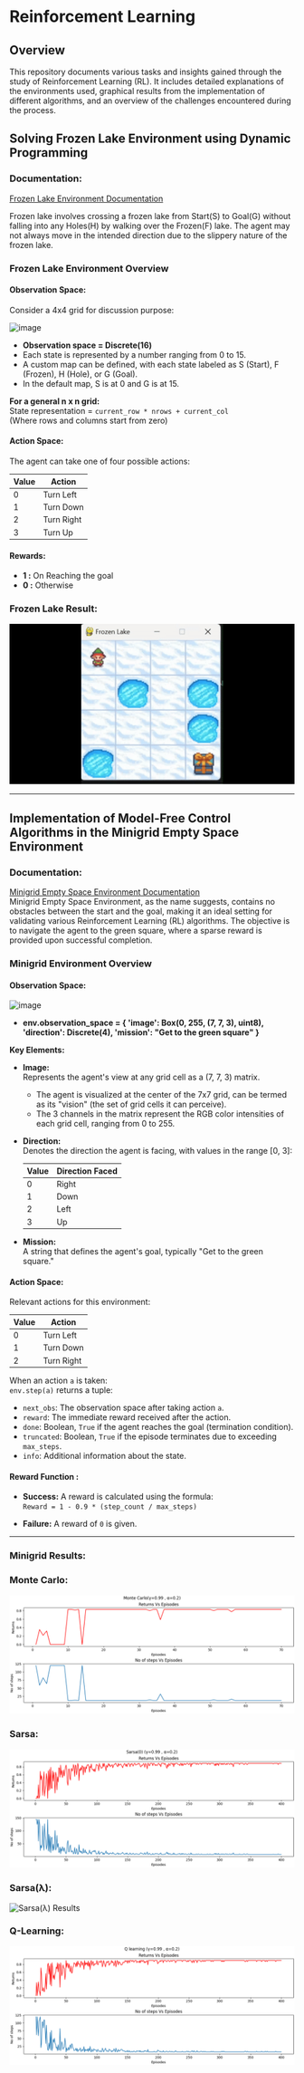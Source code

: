# Reinforcement Learning

## Overview

This repository documents various tasks and insights gained through the study of Reinforcement Learning (RL). It includes detailed explanations of the environments used, graphical results from the implementation of different algorithms, and an overview of the challenges encountered during the process.

## Solving Frozen Lake Environment using Dynamic Programming

### Documentation:  
[Frozen Lake Environment Documentation](https://www.gymlibrary.dev/environments/toy_text/frozen_lake/)  

Frozen lake involves crossing a frozen lake from Start(S) to Goal(G) without falling into any Holes(H) by walking over the Frozen(F) lake. The agent may not always move in the intended direction due to the slippery nature of the frozen lake. 

### Frozen Lake Environment Overview

#### Observation Space:  

Consider a 4x4 grid for discussion purpose:  

<img src="https://github.com/user-attachments/assets/a8b10a1c-c9c2-4eac-9825-89a005c17324" alt="image" width="300" height="300">  

  
- **Observation space = Discrete(16)**  
- Each state is represented by a number ranging from 0 to 15.  
- A custom map can be defined, with each state labeled as S (Start), F (Frozen), H (Hole), or G (Goal).  
- In the default map, S is at 0 and G is at 15.  

**For a general n x n grid:**  
State representation = `current_row * nrows + current_col`  
(Where rows and columns start from zero)

#### Action Space:  
The agent can take one of four possible actions:  
<!--- **0:** Left  
- **1:** Down  
- **2:** Right  
- **3:** Up  -->
| Value | Action     |
|-------|----------- |
| 0     | Turn Left  |
| 1     | Turn Down  |
| 2     | Turn Right |
| 3     | Turn Up    |
#### Rewards:  
- **1 :**  On Reaching the goal  
- **0 :**  Otherwise  

### Frozen Lake Result:  
![PI and VI result](results/frozen_lake/result-gif.gif)  

---

## Implementation of Model-Free Control Algorithms in the Minigrid Empty Space Environment

### Documentation:  
[Minigrid Empty Space Environment Documentation](https://minigrid.farama.org/environments/minigrid/EmptyEnv/)  
Minigrid Empty Space Environment, as the name suggests, contains no obstacles between the start and the goal, making it an ideal setting for validating various Reinforcement Learning (RL) algorithms. The objective is to navigate the agent to the green square, where a sparse reward is provided upon successful completion.  

### Minigrid Environment Overview

#### Observation Space:  
<img src="https://github.com/user-attachments/assets/1bfd2221-4bf6-4d6f-9586-28ef213b07e0" alt="image" width="300" height="300">

- **env.observation_space = { 'image': Box(0, 255, (7, 7, 3), uint8), 'direction': Discrete(4), 'mission': "Get to the green square" }**  

**Key Elements:**
- **Image:**  
  Represents the agent's view at any grid cell as a (7, 7, 3) matrix.  
  - The agent is visualized at the center of the 7x7 grid, can be termed as its "vision" (the set of grid cells it can perceive).  
  - The 3 channels in the matrix represent the RGB color intensities of each grid cell, ranging from 0 to 255.

- **Direction:**  
 Denotes the direction the agent is facing, with values in the range [0, 3]:
    
  | Value | Direction Faced |
  |-------|-----------|
  | 0     | Right     |
  | 1     | Down      |
  | 2     | Left      |
  | 3     | Up        |

- **Mission:**  
  A string that defines the agent's goal, typically "Get to the green square."

#### Action Space:  
Relevant actions for this environment:  

| Value | Action     |
|-------|----------- |
| 0     | Turn Left  |
| 1     | Turn Down  |
| 2     | Turn Right | 

When an action `a` is taken:  
`env.step(a)` returns a tuple:  
- `next_obs`: The observation space after taking action `a`.  
- `reward`: The immediate reward received after the action.  
- `done`: Boolean, `True` if the agent reaches the goal (termination condition).  
- `truncated`: Boolean, `True` if the episode terminates due to exceeding `max_steps`.  
- `info`: Additional information about the state.
#### Reward Function : 
- **Success:** A reward is calculated using the formula:  
  `Reward = 1 - 0.9 * (step_count / max_steps)`

- **Failure:** A reward of `0` is given.

---

### Minigrid Results:

### Monte Carlo:
![Monte Carlo Results](results/minigrid/mc.png)

### Sarsa:
![Sarsa Results](results/minigrid/sarsa_0.png)

### Sarsa(λ):
![Sarsa(λ) Results](results/minigrid/sarsaλ_2.png)

### Q-Learning:
![Q-Learning Results](results/minigrid/q_learn.png)

